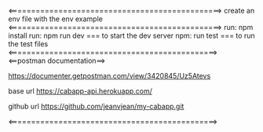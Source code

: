 <===============================================>
create an env file with the env example
<===============================================>
run: npm install
run: npm run dev === to start the dev server 
npm: run test === to run the test files
<==============================================>
<==postman documentation==>

https://documenter.getpostman.com/view/3420845/Uz5Atevs

base url
https://cabapp-api.herokuapp.com/

github url
https://github.com/jeanvjean/my-cabapp.git

<==============================================>